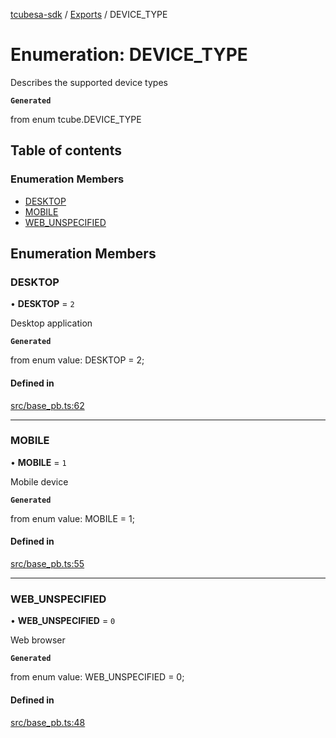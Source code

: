 [tcubesa-sdk](../README.md) / [Exports](../modules.md) / DEVICE\_TYPE

# Enumeration: DEVICE\_TYPE

Describes the supported device types

**`Generated`**

from enum tcube.DEVICE_TYPE

## Table of contents

### Enumeration Members

- [DESKTOP](DEVICE_TYPE.md#desktop)
- [MOBILE](DEVICE_TYPE.md#mobile)
- [WEB\_UNSPECIFIED](DEVICE_TYPE.md#web_unspecified)

## Enumeration Members

### DESKTOP

• **DESKTOP** = ``2``

Desktop application

**`Generated`**

from enum value: DESKTOP = 2;

#### Defined in

[src/base_pb.ts:62](https://github.com/TCUBEAI-TECHNOLOGIES-PRIVATE-LIMITED/ts-sdk/blob/d89536e/src/base_pb.ts#L62)

___

### MOBILE

• **MOBILE** = ``1``

Mobile device

**`Generated`**

from enum value: MOBILE = 1;

#### Defined in

[src/base_pb.ts:55](https://github.com/TCUBEAI-TECHNOLOGIES-PRIVATE-LIMITED/ts-sdk/blob/d89536e/src/base_pb.ts#L55)

___

### WEB\_UNSPECIFIED

• **WEB\_UNSPECIFIED** = ``0``

Web browser

**`Generated`**

from enum value: WEB_UNSPECIFIED = 0;

#### Defined in

[src/base_pb.ts:48](https://github.com/TCUBEAI-TECHNOLOGIES-PRIVATE-LIMITED/ts-sdk/blob/d89536e/src/base_pb.ts#L48)
